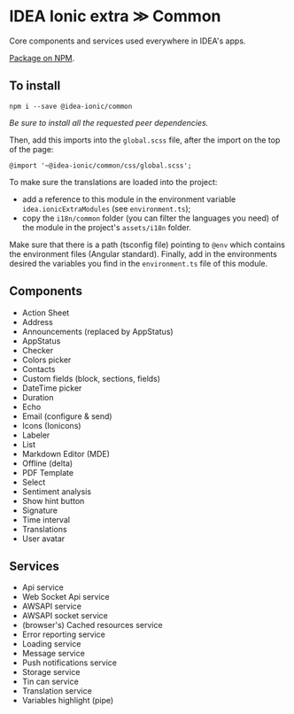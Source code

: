 # IDEA Ionic extra ≫ Common

Core components and services used everywhere in IDEA's apps.

[Package on NPM](https://www.npmjs.com/package/@idea-ionic/common).

## To install

```
npm i --save @idea-ionic/common
```

_Be sure to install all the requested peer dependencies._

Then, add this imports into the `global.scss` file, after the import on the top of the page:

```
@import '~@idea-ionic/common/css/global.scss';
```

To make sure the translations are loaded into the project:

- add a reference to this module in the environment variable `idea.ionicExtraModules` (see `environment.ts`);
- copy the `i18n/common` folder (you can filter the languages you need) of the module in the project's `assets/i18n` folder.

Make sure that there is a path (tsconfig file) pointing to `@env` which contains the environment files (Angular standard).
Finally, add in the environments desired the variables you find in the `environment.ts` file of this module.

## Components

- Action Sheet
- Address
- Announcements (replaced by AppStatus)
- AppStatus
- Checker
- Colors picker
- Contacts
- Custom fields (block, sections, fields)
- DateTime picker
- Duration
- Echo
- Email (configure & send)
- Icons (Ionicons)
- Labeler
- List
- Markdown Editor (MDE)
- Offline (delta)
- PDF Template
- Select
- Sentiment analysis
- Show hint button
- Signature
- Time interval
- Translations
- User avatar

## Services

- Api service
- Web Socket Api service
- AWSAPI service
- AWSAPI socket service
- (browser's) Cached resources service
- Error reporting service
- Loading service
- Message service
- Push notifications service
- Storage service
- Tin can service
- Translation service
- Variables highlight (pipe)
